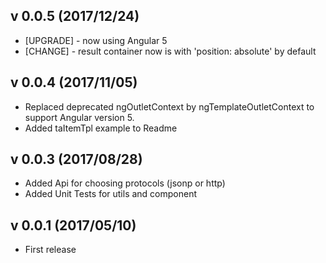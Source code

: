 ## v 0.0.5 (2017/12/24)
* [UPGRADE] - now using Angular 5 
* [CHANGE] - result container now is with 'position: absolute' by default 

## v 0.0.4 (2017/11/05)
* Replaced deprecated ngOutletContext by ngTemplateOutletContext to support Angular version 5.
* Added taItemTpl example to Readme

## v 0.0.3 (2017/08/28)
* Added Api for choosing protocols (jsonp or http)
* Added Unit Tests for utils and component

## v 0.0.1 (2017/05/10)
* First release

